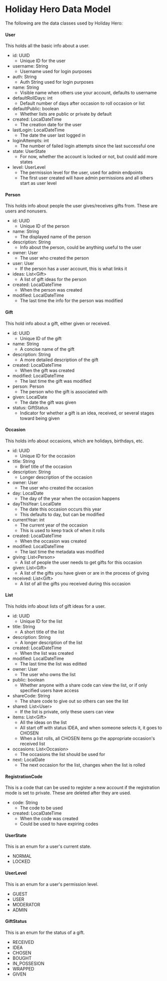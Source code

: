 Holiday Hero Data Model
=======================

The following are the data classes used by Holiday Hero:

#### User

This holds all the basic info about a user.

 * id: UUID
   * Unique ID for the user
 * username: String
   * Username used for login purposes
 * auth: String
   * Auth String used for login purposes
 * name: String
   * Visible name when others use your account, defaults to username
 * defaultRollDays: int
   * Default number of days after occasion to roll occasion or list
 * defaultPublic: boolean
   * Whether lists are public or private by default
 * created: LocalDateTime
   * The creation date for the user
 * lastLogin: LocalDateTime
   * The date the user last logged in
 * loginAttempts: int
   * The number of failed login attempts since the last successful one
 * state: UserState
   * For now, whether the account is locked or not, but could add more states
 * level: UserLevel
   * The permission level for the user, used for admin endpoints
   * The first user created will have admin permissions and all others start as user level

#### Person

This holds info about people the user gives/receives gifts from.
These are users and nonusers.

 * id: UUID
   * Unique ID of the person
 * name: String
   * The displayed name of the person
 * description: String
   * Info about the person, could be anything useful to the user
 * owner: User
   * The user who created the person
 * user: User
   * If the person has a user account, this is what links it
 * ideas: List\<Gift\>
   * A list of gift ideas for the person
 * created: LocalDateTime
   * When the person was created
 * modified: LocalDateTime
   * The last time the info for the person was modified

#### Gift

This hold info about a gift, either given or received.

 * id: UUID
   * Unique ID of the gift
 * name: String
   * A concise name of the gift
 * description: String
   * A more detailed description of the gift
 * created: LocalDateTime
   * When the gift was created
 * modified: LocalDateTime
   * The last time the gift was modified
 * person: Person
   * The person who the gift is associated with
 * given: LocalDate
   * The date the gift was given
 * status: GiftStatus
   * Indicator for whether a gift is an idea, received, or several stages toward being given

#### Occasion

This holds info about occasions, which are holidays, birthdays, etc.

 * id: UUID
   * Unique ID for the occasion
 * title: String
   * Brief title of the occasion
 * description: String
   * Longer description of the occasion
 * owner: User
   * The user who created the occasion
 * day: LocalDate
   * The day of the year when the occasion happens
 * dayThisYear: LocalDate
   * The date this occasion occurs this year
   * This defaults to day, but can be modified
 * currentYear: int
   * The current year of the occasion
   * This is used to keep track of when it rolls
 * created: LocalDateTime
   * When the occasion was created
 * modified: LocalDateTime
   * The last time the metadata was modified
 * giving: List\<Person\>
   * A list of people the user needs to get gifts for this occasion
 * given: List\<Gift\>
   * A list of the gifts you have given or are in the process of giving
 * received: List\<Gift\>
   * A list of all the gifts you received during this occasion

#### List

This holds info about lists of gift ideas for a user.

 * id: UUID
   * Unique ID for the list
 * title: String
   * A short title of the list
 * description: String
   * A longer description of the list
 * created: LocalDateTime
   * When the list was created
 * modified: LocalDateTime
   * The last time the list was editted
 * owner: User
   * The user who owns the list
 * public: boolean
   * Whether anyone with a share code can view the list, or if only specified users have access
 * shareCode: String
   * The share code to give out so others can see the list
 * shared: List\<User\>
   * If the list is private, only these users can view
 * items: List\<Gift\>
   * All the ideas on the list
   * All start off with status IDEA, and when someone selects it, it goes to CHOSEN
   * When a list rolls, all CHOSEN items go the appropriate occasion's received list
 * occasions: List\<Occasion\>
   * The occasions the list should be used for
 * next: LocalDate
   * The next occasion for the list, changes when the list is rolled

#### RegistrationCode

This is a code that can be used to register a new account if the registration mode is set to private.
These are deleted after they are used.

 * code: String
   * The code to be used
 * created: LocalDateTime
   * When the code was created
   * Could be used to have expiring codes

#### UserState

This is an enum for a user's current state.

 * NORMAL
 * LOCKED

#### UserLevel

This is an enum for a user's permission level.

 * GUEST
 * USER
 * MODERATOR
 * ADMIN

#### GiftStatus

This is an enum for the status of a gift.

 * RECEIVED
 * IDEA
 * CHOSEN
 * BOUGHT
 * IN\_POSSESION
 * WRAPPED
 * GIVEN
